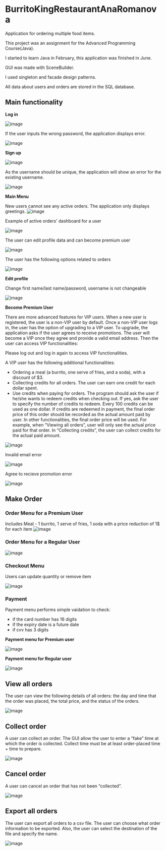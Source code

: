 # BurritoKingRestaurantAnaRomanova

Application for ordering multiple food items.

This project was an assignment for the Advanced Programming Course(Java).

I started to learn Java in February, this application was finished in June.

GUI was made with SceneBuilder.

I used singleton and facade design patterns.

All data about users and orders are stored in the SQL database. 

## Main functionality

**Log in**


![image](https://github.com/AnaRomanovaWork/BurritoKingRestaurantAnaRomanova/assets/113778877/17d25612-9aec-4775-8b55-fe7bf2ecc741)

If the user inputs the wrong password, the application displays error.

![image](https://github.com/AnaRomanovaWork/BurritoKingRestaurantAnaRomanova/assets/113778877/520d19e8-4bd2-4a7a-8801-96a478b9240b)


**Sign up**

![image](https://github.com/AnaRomanovaWork/BurritoKingRestaurantAnaRomanova/assets/113778877/945e346b-6957-4193-9d39-062dd154db06)

As the username should be unique, the application will show an error for the existing username.

![image](https://github.com/AnaRomanovaWork/BurritoKingRestaurantAnaRomanova/assets/113778877/e0db8b75-9084-4243-a721-019c68a3343a)


**Main Menu**

New users cannot see any active orders. The application only displays greetings.
![image](https://github.com/AnaRomanovaWork/BurritoKingRestaurantAnaRomanova/assets/113778877/41426cc9-f3a2-4810-8bae-1a993817c157)

Example of active orders' dashboard for a user

![image](https://github.com/AnaRomanovaWork/BurritoKingRestaurantAnaRomanova/assets/113778877/c4eaf7bc-3c97-4991-9732-6f7ff1f950a1)

The user can edit profile data and can become premium user

![image](https://github.com/AnaRomanovaWork/BurritoKingRestaurantAnaRomanova/assets/113778877/3e5ca693-42b3-4cbb-bb39-34b963d9df75)

The user has the following options related to orders

![image](https://github.com/AnaRomanovaWork/BurritoKingRestaurantAnaRomanova/assets/113778877/99ad3579-7df0-40e3-a0db-b3353abafb96)


**Edit profile**

Change first name/last name/password, username is not changeable

![image](https://github.com/AnaRomanovaWork/BurritoKingRestaurantAnaRomanova/assets/113778877/5a63f338-7134-4591-bfa6-9ff9f35fb6c3)

**Become Premium User**

There are more advanced features for VIP users. When a new user is registered, the user is a non-VIP user by default. Once a non-VIP user logs in, the user has the option of upgrading to a VIP user. To upgrade, the application asks if the user agrees to receive promotions.
The user will become a VIP once they agree and provide a valid email address. Then the user can
access VIP functionalities:

Please log out and log in again to access VIP functionalities.

A VIP user has the following additional functionalities:
* Ordering a meal (a burrito, one serve of fries, and a soda), with a discount of $3.
* Collecting credits for all orders. The user can earn one credit for each dollar spent.
* Use credits when paying for orders. The program should ask the user if he/she wants to redeem credits when checking out. If yes, ask the user to specify the number of credits to redeem. Every 100 credits can be used as one dollar. If credits are redeemed in payment, the final order price of this order should be recorded as the actual amount paid by user. In other functionalities, the final order price will be used. For example, when “Viewing all orders”, user will only see the actual price paid for that order. In “Collecting credits”, the user can collect credits for the actual paid amount.

![image](https://github.com/AnaRomanovaWork/BurritoKingRestaurantAnaRomanova/assets/113778877/3eed3f96-cbaf-49ba-9e29-802450030546)

Invalid email error

![image](https://github.com/AnaRomanovaWork/BurritoKingRestaurantAnaRomanova/assets/113778877/7b8ff6bb-5c58-4120-83fe-da2d1f5d650e)

Agree to recieve promotion error

![image](https://github.com/AnaRomanovaWork/BurritoKingRestaurantAnaRomanova/assets/113778877/71d48b74-0f2d-48a3-bf08-864d20f4a0e2)

## Make Order ##

### Order Menu for a Premium User ### 

Includes Meal - 1 burrito, 1 serve of fries, 1 soda with a price reduction of 1$ for each item
![image](https://github.com/AnaRomanovaWork/BurritoKingRestaurantAnaRomanova/assets/113778877/a8380bc0-8862-4896-9279-836ce422160a)

### Order Menu for a Regular User ### 

![image](https://github.com/AnaRomanovaWork/BurritoKingRestaurantAnaRomanova/assets/113778877/eef880b2-468a-43aa-bf6c-4faac1fc302c)

### Checkout Menu ###

Users can update quantity or remove item

![image](https://github.com/AnaRomanovaWork/BurritoKingRestaurantAnaRomanova/assets/113778877/18cf91a3-e733-4463-b992-88d65a01422f)

### Payment ###

Payment menu performs simple vaidation to check:
  * if the card number has 16 digits
  * if the expiry date is a future date
  * if cvv has 3 digits

**Payment menu for Premium user**

![image](https://github.com/AnaRomanovaWork/BurritoKingRestaurantAnaRomanova/assets/113778877/6c580f73-73ff-4e56-829b-8b5b2f07f35a)

**Payment menu for Regular user**

![image](https://github.com/AnaRomanovaWork/BurritoKingRestaurantAnaRomanova/assets/113778877/e72416c8-c065-49f4-a0d3-ea47a2b9af4c)

## View all orders ##
The user can view the following details of all orders: the day and time that the order was placed, the total price, and the status of the orders.

![image](https://github.com/AnaRomanovaWork/BurritoKingRestaurantAnaRomanova/assets/113778877/1825e9c7-60f9-4864-8064-2adadf683139)

## Collect order ##

A user can collect an order. The GUI allow the user to enter a “fake” time at which the order is collected. Collect time must be at least order-placed time + time to prepare.

![image](https://github.com/AnaRomanovaWork/BurritoKingRestaurantAnaRomanova/assets/113778877/011f5e77-b433-4742-beee-cdbd1fb81166)

## Cancel order ##

A user can cancel an order that has not been “collected”.

![image](https://github.com/AnaRomanovaWork/BurritoKingRestaurantAnaRomanova/assets/113778877/6b8f1d6d-0c53-4ecb-aa74-576305b37645)


## Export all orders ##

The user can export all orders to a csv file. The user can choose what order information to be exported. Also, the user can select the destination of the file and specify the name. 

![image](https://github.com/AnaRomanovaWork/BurritoKingRestaurantAnaRomanova/assets/113778877/e7e221f0-95b1-4c59-9c47-0deb8e612250)







